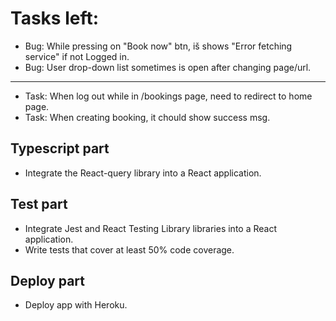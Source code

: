 # Tasks left:

- Bug: While pressing on "Book now" btn, iš shows "Error fetching service" if not Logged in.
- Bug: User drop-down list sometimes is open after changing page/url.

---

- Task: When log out while in /bookings page, need to redirect to home page.
- Task: When creating booking, it chould show success msg.

## Typescript part

- Integrate the React-query library into a React application.

## Test part

- Integrate Jest and React Testing Library libraries into a React application.
- Write tests that cover at least 50% code coverage.

## Deploy part

- Deploy app with Heroku.
